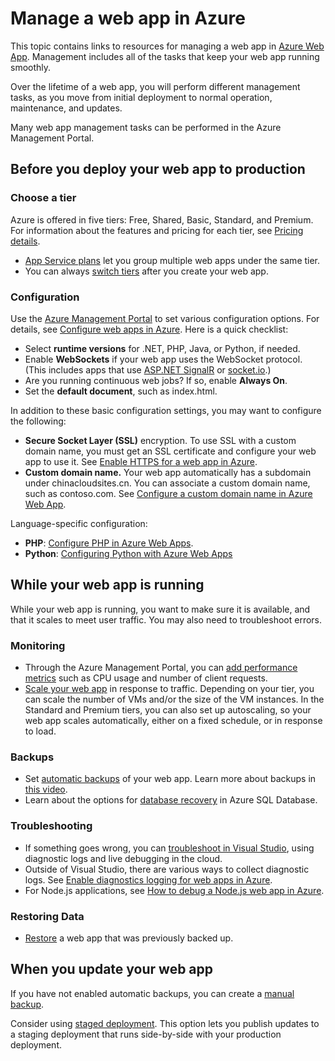 <properties 
	pageTitle="Manage a web app in Azure" 
	description="Links to resources for managing a web app in Azure." 
	services="app-service\web" 
	documentationCenter="" 
	authors="erikre" 
	manager="wpickett" 
	editor=""/>

<tags
	ms.service="app-service-web"
	ms.date="10/28/2015"
	wacn.date=""/>

# Manage a web app in Azure

This topic contains links to resources for managing a web app in [Azure Web App](/documentation/services/web-sites/). Management includes all of the tasks that keep your web app running smoothly. 

Over the lifetime of a web app, you will perform different management tasks, as you move from initial deployment to normal operation, maintenance, and updates.

Many web app management tasks can be performed in the Azure Management Portal.

## Before you deploy your web app to production

### Choose a tier

Azure is offered in five tiers: Free, Shared, Basic, Standard, and Premium. For information about the features and pricing for each tier, see [Pricing details](/home/features/web-site/#price). 

- [App Service plans](/documentation/articles/azure-web-sites-web-hosting-plans-in-depth-overview) let you group multiple web apps under the same tier.
- You can always [switch tiers](/documentation/articles/web-sites-scale) after you create your web app.

### Configuration

Use the [Azure Management Portal](https://manage.windowsazure.cn/) to set various configuration options. For details, see [Configure web apps in Azure](/documentation/articles/web-sites-configure). Here is a quick checklist:

- Select **runtime versions** for .NET, PHP, Java, or Python, if needed.
- Enable **WebSockets** if your web app uses the WebSocket protocol. (This includes apps that use [ASP.NET SignalR](http://www.asp.net/signalr) or [socket.io](/documentation/articles/web-sites-nodejs-chat-app-socketio).)
- Are you running continuous web jobs? If so, enable **Always On**.
- Set the **default document**, such as index.html.

In addition to these basic configuration settings, you may want to configure the following:

- **Secure Socket Layer (SSL)** encryption. To use SSL with a custom domain name, you must get an SSL certificate and configure your web app to use it. See [Enable HTTPS for a web app in Azure](/documentation/articles/web-sites-configure-ssl-certificate).
- **Custom domain name.** Your web app automatically has a subdomain under chinacloudsites.cn. You can associate a custom domain name, such as contoso.com. See [Configure a custom domain name in Azure Web App](/documentation/articles/web-sites-custom-domain-name).

Language-specific configuration:

- **PHP**: [Configure PHP in Azure Web Apps](/documentation/articles/web-sites-php-configure).
- **Python**: [Configuring Python with Azure Web Apps](/documentation/articles/web-sites-python-configure)


## While your web app is running

While your web app is running, you want to make sure it is available, and that it scales to meet user traffic. You may also need to troubleshoot errors.

### Monitoring

- Through the Azure Management Portal, you can [add performance metrics](/documentation/articles/web-sites-monitor) such as CPU usage and number of client requests.
- [Scale your web app](/documentation/articles/web-sites-scale) in response to traffic. Depending on your tier, you can scale the number of VMs and/or the size of the VM instances. In the Standard and Premium tiers, you can also set up autoscaling, so your web app scales automatically, either on a fixed schedule, or in response to load.  
 
### Backups

- Set [automatic backups](/documentation/articles/web-sites-backup) of your web app. Learn more about backups in [this video](http://azure.microsoft.com/documentation/videos/azure-websites-automatic-and-easy-backup/).
- Learn about the options for [database recovery](/documentation/articles/sql-database-business-continuity) in Azure SQL Database.

### Troubleshooting

- If something goes wrong, you can [troubleshoot in Visual Studio](/documentation/articles/web-sites-dotnet-troubleshoot-visual-studio#remotedebug), using diagnostic logs and live debugging in the cloud. 
- Outside of Visual Studio, there are various ways to collect diagnostic logs. See [Enable diagnostics logging for web apps in Azure](/documentation/articles/web-sites-enable-diagnostic-log).
- For Node.js applications, see [How to debug a Node.js web app in Azure](/documentation/articles/web-sites-nodejs-debug).

### Restoring Data

- [Restore](/documentation/articles/web-sites-restore) a web app that was previously backed up.


## When you update your web app

If you have not enabled automatic backups, you can create a [manual backup](/documentation/articles/web-sites-backup).

Consider using [staged deployment](/documentation/articles/web-sites-staged-publishing). This option lets you publish updates to a staging deployment that runs side-by-side with your production deployment. 

<!-- Anchors. -->


[Before you deploy your site to production]: #before-you-deploy-your-site-to-production
[While your website is running]: #while-your-website-is-running
[When you update your website]: #when-you-update-your-website

  
